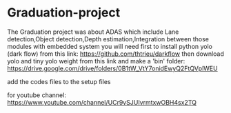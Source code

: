 # Graduation-project
The Graduation project was about ADAS which include Lane detection,Object detection,Depth estimation,Integration between those modules with embedded system
you will need first to install python yolo (dark flow) from this link:
https://github.com/thtrieu/darkflow
then download yolo and tiny yolo weight from this link and make a 'bin' folder:
https://drive.google.com/drive/folders/0B1tW_VtY7onidEwyQ2FtQVplWEU

add the codes files to the setup files

for youtube channel:
https://www.youtube.com/channel/UCr9vSJUIvrmtxwOBH4sx2TQ
